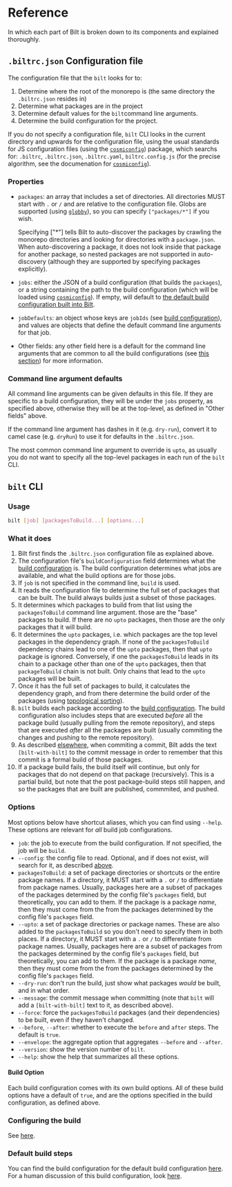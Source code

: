 <!-- markdownlint-disable MD033 -->
# Reference

In which each part of Bilt is broken down to its components and explained thoroughly.

## <a name="configuration-file"></name>`.biltrc.json` Configuration file

The configuration file that the `bilt` looks for to:

1. Determine where the root of the monorepo is (the same directory the `.biltrc.json` resides in)
1. Determine what packages are in the project
1. Determine default values for the `bilt`command line arguments.
1. Determine the build configuration for the project.

If you do not specify a configuration file, `bilt` CLI looks in the current
directory and upwards for the configuration file, using the usual standards for JS configuration
files (using the [`cosmiconfig`](https://github.com/davidtheclark/cosmiconfig)) package, which
searchs for: `.biltrc`, `.biltrc.json`, `.biltrc.yaml`, `biltrc.config.js`
(for the precise algorithm, see the documenation
for [`cosmiconfig`](https://github.com/davidtheclark/cosmiconfig)).

### Properties

* `packages`: an array that includes a set of directories. All directories MUST
   start with `.` or `/` and are relative to the configuration file.
   Globs are supported (using [`globby`](https://github.com/sindresorhus/globby)),
   so you can specify `["packages/*"]` if you wish.

   Specifying ["*"] tells Bilt to auto-discover the packages by crawling the
   monorepo directories and looking for directories with a `package.json`.
   When auto-discovering a package,
   it does not look inside that package for another package, so nested packages
   are not supported in auto-discovery
   (although they are supported by specifying packages explicitly).
* `jobs`: either the JSON of a build configuration (that builds the `packages`), or a string
  containing the path to the build configuration (which will be loaded using
  [`cosmiconfig`](https://github.com/davidtheclark/cosmiconfig)). If empty, will default to [the
  default build configuration built into
  Bilt](./build-configurations.md#the-default-build-configuration).
* `jobDefaults`: an object whose keys are `jobIds` (see [build
   configuration](./build-configurations.md)), and values are objects that define
   the default command line arguments for that job.
* Other fields: any other field here is a default for the command line arguments that
  are common to all the build configurations (see [this section](#command-line-argument-defaults))
  for more information.

### Command line argument defaults

All command line arguments can be given defaults in this file. If they are specific
to a build configuration, they will be under the `jobs` property, as specified above,
otherwise they will be at the top-level, as defined in "Other fields" above.

If the command line argument has dashes in it (e.g. `dry-run`), convert it to camel case
(e.g. `dryRun`) to use it for defaults in the `.biltrc.json`.

The most common command line argument to override is `upto`, as usually you do not want to
specify all the top-level packages in each run of the `bilt` CLI.

## `bilt` CLI

### Usage

```sh
bilt [job] [packagesToBuild...] [options...]
```

### What it does

1. Bilt first finds the `.biltrc.json` configuration file as explained above.
1. The configuration file's `buildConfiguration` field determines what the [build
   configuration](./build-configurations.md) is. The build configuration determines
   what jobs are available, and what the build options are for those jobs.
1. If `job` is not specified in the command line, `build` is used.
1. It reads the configuration file to determine the full set of packages that can be built.
   The build always builds just a subset of those packages.
1. It determines which packages to build from that list using the `packagesToBuild` command line
   argument. those are the "base" packages to build.
   If there are no `upto` packages, then those are the only packages that it will build.
1. It determines the `upto` packages, i.e. which packages are the top level packages in the
   dependency graph. If none of the `packagesToBuild` dependency chains lead to one
   of the `upto` packages, then that `upto` package is ignored.
   Conversely, if one the `packagesToBuild`
   leads in its chain to a package other than one of the `upto` packages, then that
   `packageToBuild` chain is not built. Only chains that lead to the `upto` packages will be built.
1. Once it has the full set of packages to build, it calculates the dependency graph,
   and from there determine the build order of the packages
   (using [topological sorting](https://en.wikipedia.org/wiki/Topological_sorting)).
1. `bilt` builds each package according to the [build
   configuration](./docs/build-configurations.md). The build configuration also includes steps that
   are executed _before_ all the package build (usually pulling from the remote repository), and
   steps that are executed _after_ all the packages are built (usually commiting the changes and
   pushing to the remote repository).
1. As described [elsewhere](./how-bilt-works.md#packages-built-how),
   when commiting a commit, Bilt adds the text `[bilt-with-bilt]` to
   the commit message in order to remember that this commit is a formal build of those packages.
1. If a package build fails, the build itself will continue, but only for packages that
   do not depend on that package (recursively). This is a partial build, but note that the
   post package-build steps still happen, and so the packages that are built are published,
   commmited, and pushed.

### Options

Most options below have shortcut aliases, which you can find using `--help`. These options
are relevant for _all_ build job configurations.

* `job`: the job to execute from the build configuration. If not specified, the job will be `build`.
* `--config`: the config file to read. Optional, and if does not exist, will search
  for it, as described [above](#configuration-file).
* `packagesToBuild`: a set of package directories or shortcuts or the entire package names. If a directory, it MUST
  start with a `.` or `/` to differentiate from package names. Usually, packages here are
  a subset of packages of the packages determined by the config file's `packages` field,
  but theoretically, you can add to them. If the package is a package _name_, then they must
  come from the from the packages determined by the config file's `packages` field.
* <a name="upto"></a>`--upto`: a set of package directories or package names.
  These are also added to the
  `packagesToBuild` so you don't need to specify them in both places. If a directory, it MUST
  start with a `.` or `/` to differentiate from package names. Usually, packages here are
  a subset of packages from the packages determined by the config file's `packages` field,
  but theoretically, you can add to them. If the package is a package _name_, then they must
  come from the from the packages determined by the config file's `packages` field.
* `--dry-run`: don't run the build, just show what packages _would_ be built, and in what order.
* `--message`: the commit message when committing
  (note that `bilt` will add a `[bilt-with-bilt]` text to it, as described above).
* `--force`: force the `packagesToBuild` packages (and their dependencies) to be built,
  even if they haven't changed.
* `--before`, `--after`: whether to execute the `before` and `after` steps. The default is `true`.
* `--envelope`: the aggregate option that aggregates `--before` and `--after`.
* `--version`: show the version number of `bilt`.
* `--help`: show the help that summarizes all these options.

#### Build Option

Each build configuration comes with its own build options.  All of these build options have a
default of `true`, and are the options specified in the build configuration, as defined above.

### <a name="configuring-build">Configuring the build

See [here](./build-configurations.md).

### Default build steps

You can find the build configuration for the default build configuration
[here](./packages/build-with-configuration/src/types.js). For a human discussion
of this build configuration, look [here](./build-configurations#the-default-build-configuration).
